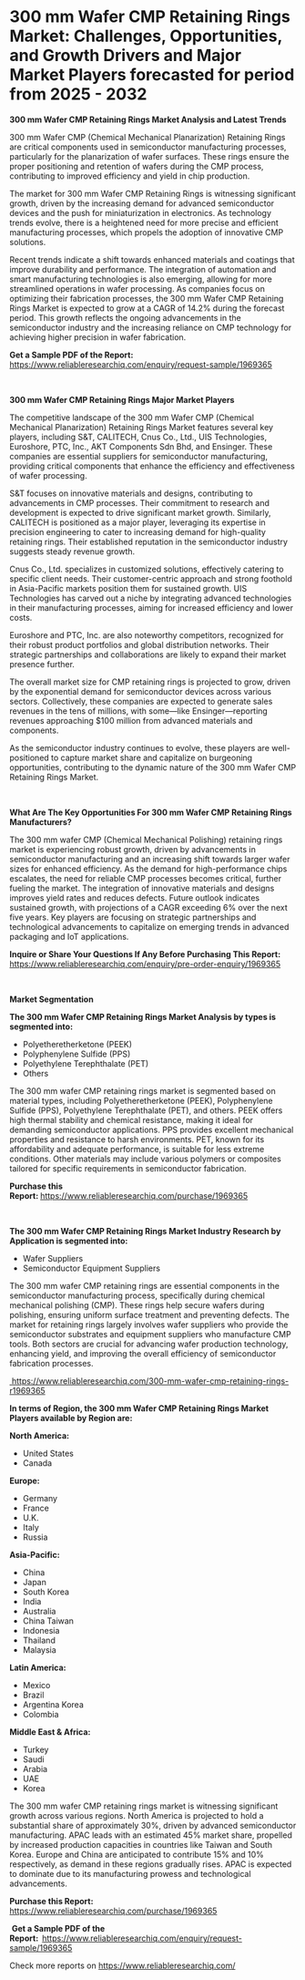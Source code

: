 <p><h1>300 mm Wafer CMP Retaining Rings Market: Challenges, Opportunities, and Growth Drivers and Major Market Players forecasted for period from 2025 - 2032</h1></p><p><strong>300 mm Wafer CMP Retaining Rings Market Analysis and Latest Trends</strong></p>
<p><p>300 mm Wafer CMP (Chemical Mechanical Planarization) Retaining Rings are critical components used in semiconductor manufacturing processes, particularly for the planarization of wafer surfaces. These rings ensure the proper positioning and retention of wafers during the CMP process, contributing to improved efficiency and yield in chip production.</p><p>The market for 300 mm Wafer CMP Retaining Rings is witnessing significant growth, driven by the increasing demand for advanced semiconductor devices and the push for miniaturization in electronics. As technology trends evolve, there is a heightened need for more precise and efficient manufacturing processes, which propels the adoption of innovative CMP solutions.</p><p>Recent trends indicate a shift towards enhanced materials and coatings that improve durability and performance. The integration of automation and smart manufacturing technologies is also emerging, allowing for more streamlined operations in wafer processing. As companies focus on optimizing their fabrication processes, the 300 mm Wafer CMP Retaining Rings Market is expected to grow at a CAGR of 14.2% during the forecast period. This growth reflects the ongoing advancements in the semiconductor industry and the increasing reliance on CMP technology for achieving higher precision in wafer fabrication.</p></p>
<p><strong>Get a Sample PDF of the Report:&nbsp;</strong> <a href="https://www.reliableresearchiq.com/enquiry/request-sample/1969365?utm_campaign=2471&utm_medium=2&utm_source=Github&utm_content=ia&utm_term=13022025&utm_id=300-mm-wafer-cmp-retaining-rings">https://www.reliableresearchiq.com/enquiry/request-sample/1969365</a></p>
<p>&nbsp;</p>
<p><strong>300 mm Wafer CMP Retaining Rings Major Market Players</strong></p>
<p><p>The competitive landscape of the 300 mm Wafer CMP (Chemical Mechanical Planarization) Retaining Rings Market features several key players, including S&T, CALITECH, Cnus Co., Ltd., UIS Technologies, Euroshore, PTC, Inc., AKT Components Sdn Bhd, and Ensinger. These companies are essential suppliers for semiconductor manufacturing, providing critical components that enhance the efficiency and effectiveness of wafer processing.</p><p>S&T focuses on innovative materials and designs, contributing to advancements in CMP processes. Their commitment to research and development is expected to drive significant market growth. Similarly, CALITECH is positioned as a major player, leveraging its expertise in precision engineering to cater to increasing demand for high-quality retaining rings. Their established reputation in the semiconductor industry suggests steady revenue growth.</p><p>Cnus Co., Ltd. specializes in customized solutions, effectively catering to specific client needs. Their customer-centric approach and strong foothold in Asia-Pacific markets position them for sustained growth. UIS Technologies has carved out a niche by integrating advanced technologies in their manufacturing processes, aiming for increased efficiency and lower costs.</p><p>Euroshore and PTC, Inc. are also noteworthy competitors, recognized for their robust product portfolios and global distribution networks. Their strategic partnerships and collaborations are likely to expand their market presence further.</p><p>The overall market size for CMP retaining rings is projected to grow, driven by the exponential demand for semiconductor devices across various sectors. Collectively, these companies are expected to generate sales revenues in the tens of millions, with some—like Ensinger—reporting revenues approaching $100 million from advanced materials and components.</p><p>As the semiconductor industry continues to evolve, these players are well-positioned to capture market share and capitalize on burgeoning opportunities, contributing to the dynamic nature of the 300 mm Wafer CMP Retaining Rings Market.</p></p>
<p>&nbsp;</p>
<p><strong>What Are The Key Opportunities For 300 mm Wafer CMP Retaining Rings Manufacturers?</strong></p>
<p><p>The 300 mm wafer CMP (Chemical Mechanical Polishing) retaining rings market is experiencing robust growth, driven by advancements in semiconductor manufacturing and an increasing shift towards larger wafer sizes for enhanced efficiency. As the demand for high-performance chips escalates, the need for reliable CMP processes becomes critical, further fueling the market. The integration of innovative materials and designs improves yield rates and reduces defects. Future outlook indicates sustained growth, with projections of a CAGR exceeding 6% over the next five years. Key players are focusing on strategic partnerships and technological advancements to capitalize on emerging trends in advanced packaging and IoT applications.</p></p>
<p><strong>Inquire or Share Your Questions If Any Before Purchasing This Report:</strong> <a href="https://www.reliableresearchiq.com/enquiry/pre-order-enquiry/1969365?utm_campaign=2471&utm_medium=2&utm_source=Github&utm_content=ia&utm_term=13022025&utm_id=300-mm-wafer-cmp-retaining-rings">https://www.reliableresearchiq.com/enquiry/pre-order-enquiry/1969365</a></p>
<p>&nbsp;</p>
<p><strong>Market Segmentation</strong></p>
<p><strong>The 300 mm Wafer CMP Retaining Rings Market Analysis by types is segmented into:</strong></p>
<p><ul><li>Polyetheretherketone (PEEK)</li><li>Polyphenylene Sulfide (PPS)</li><li>Polyethylene Terephthalate (PET)</li><li>Others</li></ul></p>
<p><p>The 300 mm wafer CMP retaining rings market is segmented based on material types, including Polyetheretherketone (PEEK), Polyphenylene Sulfide (PPS), Polyethylene Terephthalate (PET), and others. PEEK offers high thermal stability and chemical resistance, making it ideal for demanding semiconductor applications. PPS provides excellent mechanical properties and resistance to harsh environments. PET, known for its affordability and adequate performance, is suitable for less extreme conditions. Other materials may include various polymers or composites tailored for specific requirements in semiconductor fabrication.</p></p>
<p><strong>Purchase this Report:&nbsp;</strong><a href="https://www.reliableresearchiq.com/purchase/1969365?utm_campaign=2471&utm_medium=2&utm_source=Github&utm_content=ia&utm_term=13022025&utm_id=300-mm-wafer-cmp-retaining-rings">https://www.reliableresearchiq.com/purchase/1969365</a></p>
<p>&nbsp;</p>
<p><strong>The 300 mm Wafer CMP Retaining Rings Market Industry Research by Application is segmented into:</strong></p>
<p><ul><li>Wafer Suppliers</li><li>Semiconductor Equipment Suppliers</li></ul></p>
<p><p>The 300 mm wafer CMP retaining rings are essential components in the semiconductor manufacturing process, specifically during chemical mechanical polishing (CMP). These rings help secure wafers during polishing, ensuring uniform surface treatment and preventing defects. The market for retaining rings largely involves wafer suppliers who provide the semiconductor substrates and equipment suppliers who manufacture CMP tools. Both sectors are crucial for advancing wafer production technology, enhancing yield, and improving the overall efficiency of semiconductor fabrication processes.</p></p>
<p><a href="https://www.reliableresearchiq.com/300-mm-wafer-cmp-retaining-rings-r1969365?utm_campaign=2471&utm_medium=2&utm_source=Github&utm_content=ia&utm_term=13022025&utm_id=300-mm-wafer-cmp-retaining-rings">&nbsp;https://www.reliableresearchiq.com/300-mm-wafer-cmp-retaining-rings-r1969365</a></p>
<p><strong>In terms of Region, the 300 mm Wafer CMP Retaining Rings Market Players available by Region are:</strong></p>
<p>
    <p> <strong> North America: </strong>
        <ul>
            <li>United States</li>
            <li>Canada</li>
        </ul>
        </p> 
    <p> <strong> Europe: </strong>
        <ul>
            <li>Germany</li>
            <li>France</li>
            <li>U.K.</li>
            <li>Italy</li>
            <li>Russia</li>
        </ul>
        </p> 
    <p> <strong> Asia-Pacific: </strong>
        <ul>
            <li>China</li>
            <li>Japan</li>
            <li>South Korea</li>
            <li>India</li>
            <li>Australia</li>
            <li>China Taiwan</li>
            <li>Indonesia</li>
            <li>Thailand</li>
            <li>Malaysia</li>
        </ul>
        </p> 
    <p> <strong> Latin America: </strong>
        <ul>
            <li>Mexico</li>
            <li>Brazil</li>
            <li>Argentina Korea</li>
            <li>Colombia</li>
        </ul>
        </p> 
    <p> <strong> Middle East & Africa: </strong>
        <ul>
            <li>Turkey</li>
            <li>Saudi</li>
            <li>Arabia</li>
            <li>UAE</li>
            <li>Korea</li>
        </ul>
    </p>
    </p>
<p><p>The 300 mm wafer CMP retaining rings market is witnessing significant growth across various regions. North America is projected to hold a substantial share of approximately 30%, driven by advanced semiconductor manufacturing. APAC leads with an estimated 45% market share, propelled by increased production capacities in countries like Taiwan and South Korea. Europe and China are anticipated to contribute 15% and 10% respectively, as demand in these regions gradually rises. APAC is expected to dominate due to its manufacturing prowess and technological advancements.</p></p>
<p><strong>Purchase this Report: </strong><a href="https://www.reliableresearchiq.com/purchase/1969365?utm_campaign=2471&utm_medium=2&utm_source=Github&utm_content=ia&utm_term=13022025&utm_id=300-mm-wafer-cmp-retaining-rings">https://www.reliableresearchiq.com/purchase/1969365</a></p>
<p>&nbsp;<strong>Get a Sample PDF of the Report:&nbsp;&nbsp;</strong><a href="https://www.reliableresearchiq.com/enquiry/request-sample/1969365?utm_campaign=2471&utm_medium=2&utm_source=Github&utm_content=ia&utm_term=13022025&utm_id=300-mm-wafer-cmp-retaining-rings">https://www.reliableresearchiq.com/enquiry/request-sample/1969365</a></p>
<p><strong></strong></p>
<p>Check more reports on <a href="https://www.reliableresearchiq.com/?utm_campaign=2471&utm_medium=2&utm_source=Github&utm_content=ia&utm_term=13022025&utm_id=300-mm-wafer-cmp-retaining-rings">https://www.reliableresearchiq.com/</a></p>